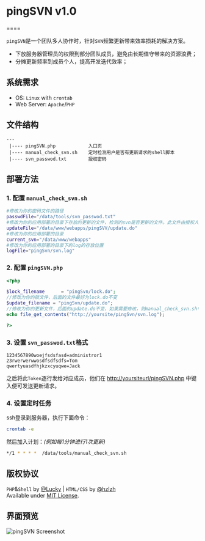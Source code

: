 # pingSVN v1.0
====

`pingSVN`是一个团队多人协作时，针对`SVN`频繁更新带来效率损耗的解决方案。  

* 下放服务器管理员的权限到部分团队成员，避免由长期值守带来的资源浪费；
* 分摊更新频率到成员个人，提高开发迭代效率；

## 系统需求
* OS: `Linux` with `crontab`  
* Web Server: `Apache`/`PHP`  

## 文件结构
    --- 
     |---- pingSVN.php            入口页    
     |---- manual_check_svn.sh    定时检测用户是否有更新请求的shell脚本                
     |---- svn_passwod.txt        授权密码

## 部署方法

### 1. 配置 `manual_check_svn.sh`  

```sh
#修改为你的密码文件的路径
passwdFile="/data/tools/svn_passwod.txt"
#修改为你的应用部署的目录下存放的更新的文件，检测的svn是否更新的文件。此文件由授权人在update_svn.php产生。update.do最好不修改
updateFile="/data/www/webapps/pingSVV/update.do"
#修改为你的应用部署的目录
current_svn="/data/www/webapps"
#修改为你的应用部署的目录下的log的存放位置
logFile="pingSvn/svn.log"
```

### 2. 配置 `pingSVN.php`

```php
<?php

$lock_filename      = "pingSvn/lock.do";
//修改为你的锁文件，后面的文件最好为lock.do不变
$update_filename = "pingSvn/update.do";
//修改为你的更新文件，后面的update.do不变，如果需要修改，则manual_check_svn.sh中的update.do需要修改为一致的名称
echo file_get_contents("http://yoursite/pingSvn/svn.log");

?>
```

### 3. 设置 `svn_passwod.txt`格式

    1234567890woejfsdsfasd=administror1
    23rwerwerwwosdfsdfsdfs=Tom
    qwertyuasdfhjkzxcyuqwe=Jack
    
之后将此`Token`逐行发给对应成员，他们在 [http://yoursiteurl/pingSVN.php](http://yoursiteurl/pingSVN.php) 中键入便可发送更新请求。

### 4. 设置定时任务

ssh登录到服务器，执行下面命令：

```sh
crontab -e
```

然后加入计划：*(例如每1分钟进行1次更新)*  

```sh
*/1 * * * *  /data/tools/manual_check_svn.sh
```

## 版权协议

`PHP`&`Shell` by [@Lucky](https://twitter.com/lucky9805) | `HTML/CSS` by [@hzlzh](https://twitter.com/hzlzh)  
Available under [MIT License](http://rem.mit-license.org "MIT License").

## 界面预览

![pingSVN Screenshot](https://raw.github.com/hzlzh/pingSVN/master/screenshot.png)